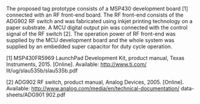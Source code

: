 The proposed tag prototype consists of a MSP430 development board
[1] connected with an RF front-end board. The RF front-end consists of the
ADG902 RF switch and was fabricated using inkjet printing technology on
a paper substrate. A MCU digital output pin was connected with the control
signal of the RF switch [2]. The operation power of RF front-end was supplied
by the MCU development board and the whole system was supplied by an
embedded super capacitor for duty cycle operation.




[1] MSP430FR5969 LaunchPad Development Kit, product manual,
Texas Instruments, 2015. [Online]. Available: http://www.ti.com/
lit/ug/slau535b/slau535b.pdf

[2] ADG902 RF switch, product manual, Analog Devices, 2005. [Online].
Available: http://www.analog.com/media/en/technical-documentation/
data-sheets/ADG901 902.pdf